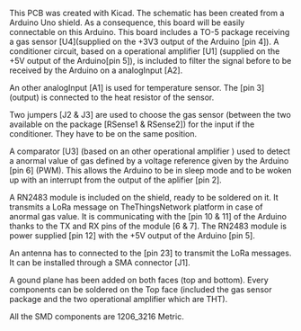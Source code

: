 This PCB was created with Kicad. 
The schematic has been created from a Arduino Uno shield. As a consequence, this board will be easily connectable on this Arduino. 
This board includes a TO-5 package receiving a gas sensor [U4](supplied on the +3V3 output of the Arduino [pin 4]). 
A conditioner circuit, based on a operational amplifier [U1] (supplied on the +5V output of the Arduino[pin 5]), is included to filter the signal before to be received by the Arduino on a analogInput [A2].

An other analogInput [A1] is used for temperature sensor. 
The [pin 3] (output) is connected to the  heat resistor of the sensor. 

Two jumpers [J2 & J3] are used to choose the gas sensor (between the two available on the package [RSense1 & RSense2]) for the input if the conditioner. They have to be on the same position.

A comparator [U3] (based on an other operational amplifier ) used to detect a anormal value of gas defined by a voltage reference given by the Arduino [pin 6] (PWM). This allows the Arduino to be in sleep mode and to be woken up with an interrupt from the output of the aplifier [pin 2].

A RN2483 module is included on the shield, ready to be soldered on it. It transmits a LoRa message on TheThingsNetwork platform in case of anormal gas value. It is communicating with the [pin 10 & 11] of the Arduino thanks to the TX and RX pins of the module [6 & 7].
The RN2483 module is power supplied [pin 12] with the +5V output of the Arduino [pin 5].

An antenna has to connected to the [pin 23] to transmit the LoRa messages. It can be installed through a SMA connector [J1].

A gound plane has been added on both faces (top and bottom).
Every components can be soldered on the Top face (included the gas sensor package and the two operational amplifier which are THT).

All the SMD components are 1206_3216 Metric.
